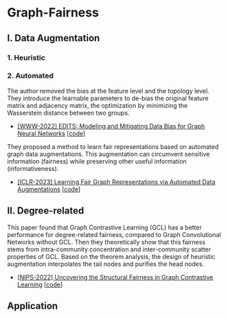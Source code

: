 # Graph-Fairness



## Ⅰ. Data Augmentation

### 1. Heuristic

### 2. Automated

The author removed the bias at the feature level and the topology level. They introduce the learnable parameters to de-bias the original feature matrix and adjacency matrix, the optimization by minimizing the Wasserstein distance between two groups.

- [[WWW-2022] EDITS: Modeling and Mitigating Data Bias for Graph Neural Networks](https://arxiv.org/abs/2108.05233) [[code](https://github.com/yushundong/EDITS)] 

They proposed a method to learn fair representations based on automated graph data augmentations. This augmentation can circumvent sensitive information (fairness) while preserving other useful information (informativeness).

- [[ICLR-2023] Learning Fair Graph Representations via Automated Data Augmentations](https://openreview.net/forum?id=1_OGWcP1s9w) [[code](https://github.com/divelab/DIG)] 

## Ⅱ. Degree-related 

This paper found that Graph Contrastive Learning (GCL) has a better performance for degree-related fairness, compared to Graph Convolutional Networks without GCL. Then they theoretically show that this fairness stems from intra-community concentration and inter-community scatter properties of GCL. Based on the theorem analysis, the design of heuristic augmentation interpolates the tail nodes and purifies the head nodes.

- [[NIPS-2022] Uncovering the Structural Fairness in Graph Contrastive Learning](https://arxiv.org/pdf/2210.03011.pdf) [[code](https://github.com/BUPT-GAMMA/Uncovering-the-Structural-Fairness-in-Graph-Contrastive-Learning)]



## Application
